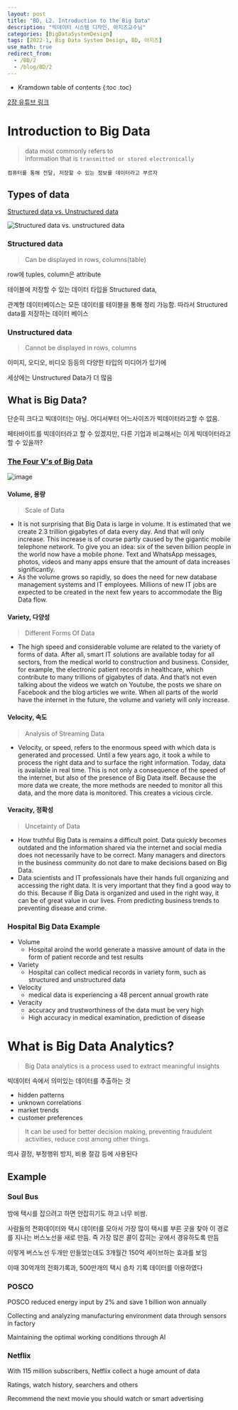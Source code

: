 ```yaml
---
layout: post
title: "BD, L2. Introduction to the Big Data"
description: "빅데이터 시스템 디자인, 아지즈교수님"
categories: [BigDataSystemDesign]
tags: [2022-1, Big Data System Design, BD, 아지즈]
use_math: true
redirect_from:
  - /BD/2
  - /blog/BD/2
---
```


* Kramdown table of contents
{:toc .toc} 

[2장 유튜브 링크](https://youtu.be/VnyZJ512rXQ)

# Introduction to Big Data

> data most commonly refers to         
> information that is `transmitted or stored electronically`

`컴퓨터를 통해 전달, 저장할 수 있는 정보를 데이터라고 부르자`

## Types of data

[Structured data vs. Unstructured data](https://lawtomated.com/structured-data-vs-unstructured-data-what-are-they-and-why-care/)

![Structured data vs. unstructured data](https://lawtomated.com/wp-content/uploads/2019/04/structuredVsUnstructuredIgneos.png)

### Structured data

> Can be displayed in rows, columns(table)

row에 tuples, column은 attribute

테이블에 저장할 수 있는 데이터 타입을 Structured data,

관계형 데이터베이스는 모든 데이터를 테이블을 통해 정리 가능함. 따라서 Structured data를 저장하는 데이터 베이스

### Unstructured data

> Cannot be displayed in rows, columns

이미지, 오디오, 비디오 등등의 다양한 타입의 미디어가 있기에

세상에는 Unstructured Data가 더 많음

## What is Big Data?

단순히 크다고 빅데이터는 아님. 어디서부터 어느사이즈가 빅데이터라고할 수 없음. 

페타바이트를 빅데이터라고 할 수 있겠지만, 다른 기업과 비교해서는 이게 빅데이터라고 할 수 있을까?

### [The Four V's of Big Data](https://opensistemas.com/en/the-four-vs-of-big-data/)

![image](https://user-images.githubusercontent.com/32366711/159149209-df3f7221-3eb2-4b26-afa4-ae30630f3af9.png)


#### Volume, 용량 

> Scale of Data

- It is not surprising that Big Data is large in volume. It is estimated that we create 2.3 trillion gigabytes of data every day. And that will only increase. This increase is of course partly caused by the gigantic mobile telephone network. To give you an idea: six of the seven billion people in the world now have a mobile phone. Text and WhatsApp messages, photos, videos and many apps ensure that the amount of data increases significantly.
- As the volume grows so rapidly, so does the need for new database management systems and IT employees. Millions of new IT jobs are expected to be created in the next few years to accommodate the Big Data flow.

#### Variety, 다양성 

> Different Forms Of Data

- The high speed and considerable volume are related to the variety of forms of data. After all, smart IT solutions are available today for all sectors, from the medical world to construction and business. Consider, for example, the electronic patient records in healthcare, which contribute to many trillions of gigabytes of data. And that’s not even talking about the videos we watch on Youtube, the posts we share on Facebook and the blog articles we write. When all parts of the world have the internet in the future, the volume and variety will only increase.

#### Velocity, 속도 

> Analysis of Streaming Data

- Velocity, or speed, refers to the enormous speed with which data is generated and processed. Until a few years ago, it took a while to process the right data and to surface the right information. Today, data is available in real time. This is not only a consequence of the speed of the internet, but also of the presence of Big Data itself. Because the more data we create, the more methods are needed to monitor all this data, and the more data is monitored. This creates a vicious circle.

#### Veracity, 정확성 

> Uncetainty of Data

- How truthful Big Data is remains a difficult point. Data quickly becomes outdated and the information shared via the internet and social media does not necessarily have to be correct. Many managers and directors in the business community do not dare to make decisions based on Big Data.
- Data scientists and IT professionals have their hands full organizing and accessing the right data. It is very important that they find a good way to do this. Because if Big Data is organized and used in the right way, it can be of great value in our lives. From predicting business trends to preventing disease and crime.

### Hospital Big Data Example

- Volume
  - Hospital aroind the world generate a massive amount of data in the form of patient recorde and test results
- Variety
  - Hospital can collect medical records in variety form, such as structured and unstructured data
- Velocity
  - medical data is experiencing a 48 percent annual growth rate
- Veracity
  - accuracy and trustworthiness of the data must be very high
  - High accuracy in medical examination, prediction of disease

# What is Big Data Analytics?

> Big Data analytics is a process used to extract meaningful insights          

빅데이터 속에서 의미있는 데이터를 추출하는 것

- hidden patterns
- unknown correlations
- market trends
- customer preferences

> It can be used for better decision making, preventing fraudulent activities, reduce cost among other things.

의사 결정, 부정행위 방지, 비용 절감 등에 사용된다

## Example

### Soul Bus

밤에 택시를 잡으려고 하면 안잡히기도 하고 너무 비쌈.

사람들의 전화데이터와 택시 데이터를 모아서 
가장 많이 택시를 부른 곳을 찾아 이 경로를 지나는 버스노선을 새로 만듬.
즉 가장 많은 콜이 잡히는 곳에서 경유하도록 만듬

이렇게 버스노선 두개만 만들었는데도 3개월간 150억 세이브하는 효과를 보임

이때 30억개의 전화기록과, 500만개의 택시 승차 기록 데이터를 이용하였다


### POSCO

POSCO reduced energy input by 2% and save 1 billion won annually

Collecting and analyzing manufacturing environment data through sensors in factory 

Maintaining the optimal working conditions through AI


### Netflix

With 115 million subscribers, Netflix collect a huge amount of data

Ratings, watch history, searchers and others

Recommend the next movie you should watch or smart advertising

